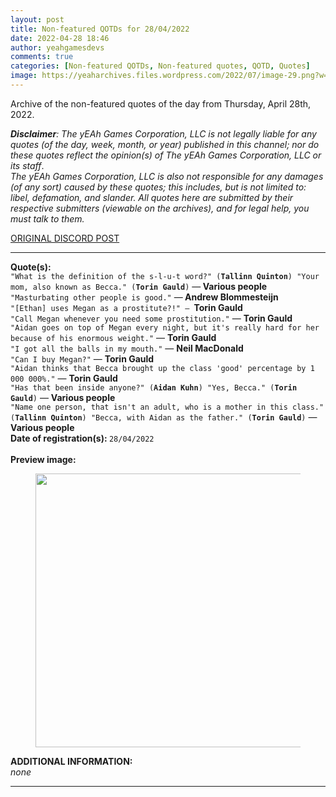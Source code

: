 ```yaml
---
layout: post
title: Non-featured QOTDs for 28/04/2022
date: 2022-04-28 18:46
author: yeahgamesdevs
comments: true
categories: [Non-featured QOTDs, Non-featured quotes, QOTD, Quotes]
image: https://yeaharchives.files.wordpress.com/2022/07/image-29.png?w=888
---
```

<!-- wp:paragraph -->
<p>Archive of the non-featured quotes of the day from Thursday, April 28th, 2022. </p>
<!-- /wp:paragraph -->

<!-- wp:paragraph -->
<p><em><strong>Disclaimer</strong>: The yEAh Games Corporation, LLC is not legally liable for any quotes (of the day, week, month, or year) published in this channel; nor do these quotes reflect the opinion(s) of The yEAh Games Corporation, LLC or its staff</em>.<br><em>The yEAh Games Corporation, LLC is also not responsible for any damages (of any sort) caused by these quotes; this includes, but is not limited to: libel, defamation, and slander. All quotes here are submitted by their respective submitters (viewable on the archives), and for legal help, you must talk to them.</em><br><a href="https://cdn.discordapp.com/attachments/958100064079839303/964566123628609628/unknown.png"></a></p>
<!-- /wp:paragraph -->

<!-- wp:buttons {"layout":{"type":"flex","justifyContent":"left"}} -->
<div class="wp-block-buttons"><!-- wp:button {"textColor":"vivid-cyan-blue","align":"center","style":{"border":{"radius":"18px"}},"className":"is-style-fill"} -->
<div class="wp-block-button aligncenter is-style-fill"><a class="wp-block-button__link has-vivid-cyan-blue-color has-text-color wp-element-button" href="https://discord.com/channels/887052880782176266/958100064079839303/969707109577003088" style="border-radius:18px;">ORIGINAL DISCORD POST</a></div>
<!-- /wp:button --></div>
<!-- /wp:buttons -->

<!-- wp:separator {"align":"center","className":"is-style-wide"} -->
<hr class="wp-block-separator aligncenter has-alpha-channel-opacity is-style-wide" />
<!-- /wp:separator -->

<!-- wp:paragraph -->
<p><strong>Quote(s): </strong><br><code>"What is the definition of the s-l-u-t word?" (<strong>Tallinn Quinton</strong>) "Your mom, also known as Becca." (<strong>Torin Gauld</strong>)</code> —<strong> Various people</strong><br><code>"Masturbating other people is good."</code> —<strong> Andrew Blommesteijn</strong><br><code>"[Ethan] uses Megan as a prostitute?!" — </code><strong>Torin Gauld</strong><code><br>"Call Megan whenever you need some prostitution."</code> — <strong>Torin Gauld</strong><br><code>"Aidan goes on top of Megan every night, but it's really hard for her because of his enormous weight."</code> — <strong>Torin Gauld</strong><br><code>"I got all the balls in my mouth."</code> — <strong>Neil MacDonald</strong><br><code>"Can I buy Megan?"</code> — <strong>Torin Gauld</strong><br><code>"Aidan thinks that Becca brought up the class 'good' percentage by 1 000 000%."</code> — <strong>Torin Gauld</strong><br><code>"Has that been inside anyone?" (<strong>Aidan Kuhn</strong>) "Yes, Becca." (<strong>Torin Gauld</strong>)</code> — <strong>Various people</strong><br><code>"Name one person, that isn't an adult, who is a mother in this class." (<strong>Tallinn Quinton</strong>) "Becca, with Aidan as the father." (<strong>Torin Gauld</strong>)</code> — <strong>Various people</strong><br><strong>Date of registration(s): </strong><code>28/04/2022</code> <code><br></code><br><strong>Preview image:</strong></p>
<!-- /wp:paragraph -->

<!-- wp:image {"id":802,"width":438,"height":438,"sizeSlug":"large","linkDestination":"none"} -->
<figure class="wp-block-image size-large is-resized"><img src="https://yeaharchives.files.wordpress.com/2022/07/image-29.png?w=888" alt="" class="wp-image-802" width="438" height="438" /></figure>
<!-- /wp:image -->

<!-- wp:paragraph -->
<p><strong>ADDITIONAL INFORMATION:</strong><br><em>none</em></p>
<!-- /wp:paragraph -->

<!-- wp:separator {"className":"is-style-wide"} -->
<hr class="wp-block-separator has-alpha-channel-opacity is-style-wide" />
<!-- /wp:separator -->
